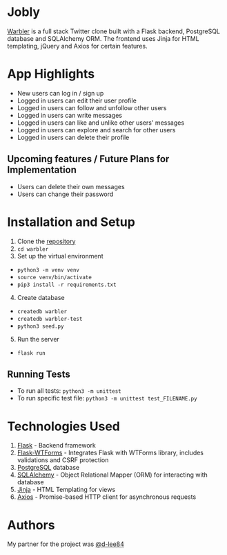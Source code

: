 # Jobly

[Warbler](http://alan-tseng-warbler.herokuapp.com "Warbler")  is a full stack Twitter clone built with a Flask backend, PostgreSQL database and SQLAlchemy ORM. The frontend uses Jinja for HTML templating, jQuery and Axios for certain features.

# App Highlights
* New users can log in / sign up
* Logged in users can edit their user profile
* Logged in users can follow and unfollow other users
* Logged in users can write messages
* Logged in users can like and unlike other users' messages
* Logged in users can explore and search for other users
* Logged in users can delete their profile

## Upcoming features / Future Plans for Implementation
* Users can delete their own messages
* Users can change their password

# Installation and Setup

1. Clone the [repository](https://github.com/atseng202/warbler)  
2. `cd warbler`   
3. Set up the virtual environment
* `python3 -m venv venv`  
* `source venv/bin/activate`
* `pip3 install -r requirements.txt`
4. Create database
* `createdb warbler`  
* `createdb warbler-test`
* `python3 seed.py`  
5. Run the server
* `flask run`

## Running Tests
* To run all tests: `python3 -m unittest`
* To run specific test file: `python3 -m unittest test_FILENAME.py`

# Technologies Used
1. [Flask](https://flask.palletsprojects.com/en/1.1.x/) - Backend framework
2. [Flask-WTForms](https://flask-wtf.readthedocs.io/en/stable/) - Integrates Flask with WTForms library, includes validations and CSRF protection
3. [PostgreSQL](https://www.postgresql.org/) database
4. [SQLAlchemy](https://www.sqlalchemy.org/) - Object Relational Mapper (ORM) for interacting with database
5. [Jinja](https://palletsprojects.com/p/jinja/) - HTML Templating for views
6. [Axios](https://github.com/axios/axios) - Promise-based HTTP client for asynchronous requests

# Authors
My partner for the project was [@d-lee84](https://github.com/d-lee84)
